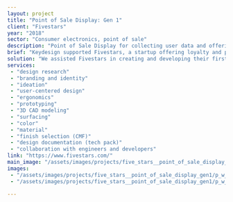 ```yaml
---
layout: project
title: "Point of Sale Display: Gen 1"
client: "Fivestars"
year: "2018"
sector: "Consumer electronics, point of sale"
description: "Point of Sale Display for collecting user data and offering repeat-visit loyalty rewards."
brief: "Keydesign supported Fivestars, a startup offering loyalty and payment services to small businesses, by designing three generations of POS products as their user base increased, ultimately leading to their acquisition by SumUp. For this first product, they asked for a simple and low cost solution to trial the market."
solution: "We assisted Fivestars in creating and developing their first ever hardware product: a tablet enclosure that allowed easier customer input at point-of-sale, with a distinct Fiverstars visual identity. Our top priority was ensuring the intuitiveness and ergonomic design of the product, as it is frequently used by many people, often for the first time, emphasizing a seamless and user-friendly experience. The success of this first-generation product relied heavily on its serviceability and affordability. The product's maintenance-friendly design consists of just two easily disassembled parts."
services:
 - "design research"
 - "branding and identity"
 - "ideation"
 - "user-centered design"
 - "ergonomics"
 - "prototyping"
 - "3D CAD modeling"
 - "surfacing"
 - "color"
 - "material"
 - "finish selection (CMF)"
 - "design documentation (tech pack)"
 - "collaboration with engineers and developers"
link: "https://www.fivestars.com/"
main_image: "/assets/images/projects/five_stars__point_of_sale_display_gen1/h_w_Point of Sale Display gen1 .jpg"
images:
 - "/assets/images/projects/five_stars__point_of_sale_display_gen1/p_w_Point of Sale Display gen1_01.jpg"
 - "/assets/images/projects/five_stars__point_of_sale_display_gen1/p_w_Point of Sale Display gen1_02 .jpg"

---
```

